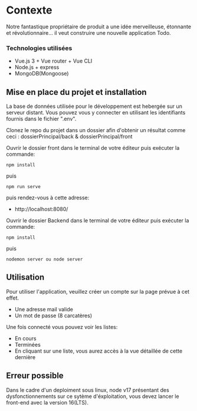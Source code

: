 # Contexte
Notre fantastique propriétaire de produit a une idée merveilleuse, étonnante et révolutionnaire... il veut construire une nouvelle application Todo. 

### Technologies utilisées
- Vue.js 3 + Vue router + Vue CLI
- Node.js + express
- MongoDB(Mongoose)

## Mise en place du projet et installation
La base de données utilisée pour le développement est hebergée sur un serveur distant. Vous pouvez vous y connecter en utilisant les identifiants fournis dans le fichier ".env".

Clonez le repo du projet dans un dossier afin d'obtenir un résultat comme ceci : dossierPrincipal/back & dossierPrincipal/front

Ouvrir le dossier front dans le terminal de votre éditeur puis exécuter la commande:

    npm install

puis

    npm run serve

puis rendez-vous à cette adresse:

- http://localhost:8080/

Ouvrir le dossier Backend dans le terminal de votre éditeur puis exécuter la commande:

    npm install

puis

    nodemon server ou node server

## Utilisation

Pour utiliser l'application, veuillez créer un compte sur la page prévue à cet effet.

- Une adresse mail valide
- Un mot de passe (8 carcatères)

Une fois connecté vous pouvez voir les listes:

- En cours
- Terminées
- En cliquant sur une liste, vous aurez accès à la vue détaillée de cette dernière

## Erreur possible

Dans le cadre d'un deploiment sous linux, node v17 présentant des dysfonctionnements sur ce sytème d'éxploitation, vous devez lancer le front-end avec la version 16(LTS).
